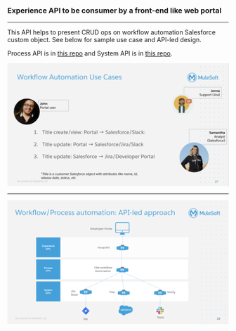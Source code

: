 ### Experience API to be consumer by a front-end like web portal 
---

This API helps to present CRUD ops on workflow automation Salesforce custom object. See below for sample use case and API-led design.

Process API is in [this repo](https://github.com/srimplify/rcg-workflow-automation-papi) and System API is in [this repo](https://github.com/srimplify/rcg-workflow-automation-sf-customobj-sapi).


![](/images/wf-auto-1.png)

---
![](/images/wf-auto-2.png)
